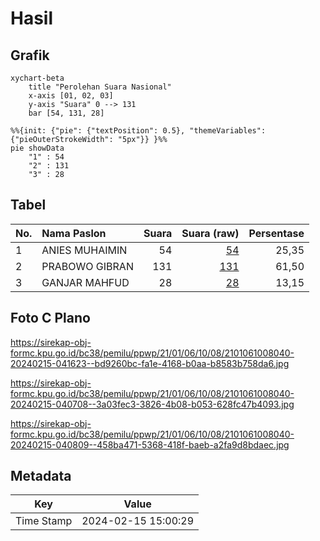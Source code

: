 # Hasil

## Grafik

```mermaid
xychart-beta
    title "Perolehan Suara Nasional"
    x-axis [01, 02, 03]
    y-axis "Suara" 0 --> 131
    bar [54, 131, 28]
```

```mermaid
%%{init: {"pie": {"textPosition": 0.5}, "themeVariables": {"pieOuterStrokeWidth": "5px"}} }%%
pie showData
    "1" : 54
    "2" : 131
    "3" : 28
```

## Tabel

| No. | Nama Paslon    | Suara | Suara (raw) | Persentase |
|:--- |:-------------- | -----:| -----------:| ----------:|
| 1   | ANIES MUHAIMIN | 54    | [54][p-1]   | 25,35      |
| 2   | PRABOWO GIBRAN | 131   | [131][p-2]  | 61,50      |
| 3   | GANJAR MAHFUD  | 28    | [28][p-3]   | 13,15      |


[p-1]: https://github.com/gigit-pemilu/pemilu-2024/blob/main/pilpres/hitung-suara/sub/21-kepulauan-riau/sub/01-bintan/sub/06-bintan-timur/sub/1008-kijang-kota/sub/040-tps/sub/paslon-1.txt
[p-2]: https://github.com/gigit-pemilu/pemilu-2024/blob/main/pilpres/hitung-suara/sub/21-kepulauan-riau/sub/01-bintan/sub/06-bintan-timur/sub/1008-kijang-kota/sub/040-tps/sub/paslon-2.txt
[p-3]: https://github.com/gigit-pemilu/pemilu-2024/blob/main/pilpres/hitung-suara/sub/21-kepulauan-riau/sub/01-bintan/sub/06-bintan-timur/sub/1008-kijang-kota/sub/040-tps/sub/paslon-3.txt

## Foto C Plano

https://sirekap-obj-formc.kpu.go.id/bc38/pemilu/ppwp/21/01/06/10/08/2101061008040-20240215-041623--bd9260bc-fa1e-4168-b0aa-b8583b758da6.jpg

https://sirekap-obj-formc.kpu.go.id/bc38/pemilu/ppwp/21/01/06/10/08/2101061008040-20240215-040708--3a03fec3-3826-4b08-b053-628fc47b4093.jpg

https://sirekap-obj-formc.kpu.go.id/bc38/pemilu/ppwp/21/01/06/10/08/2101061008040-20240215-040809--458ba471-5368-418f-baeb-a2fa9d8bdaec.jpg


## Metadata

| Key        | Value               |
| ---------- | ------------------- |
| Time Stamp | 2024-02-15 15:00:29 |




